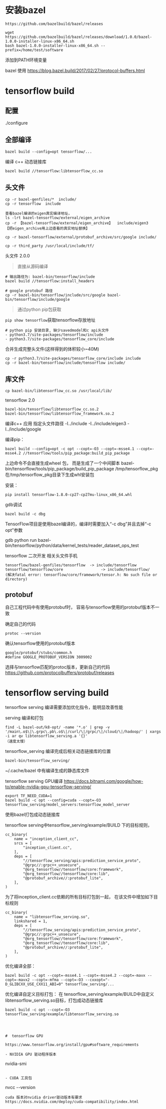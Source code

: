 


# 安装bazel
```
https://github.com/bazelbuild/bazel/releases
```

```
wget https://github.com/bazelbuild/bazel/releases/download/1.0.0/bazel-1.0.0-installer-linux-x86_64.sh
bash bazel-1.0.0-installer-linux-x86_64.sh --prefix=/home/test/software
```
添加到PATH环境变量

bazel 使用
https://blog.bazel.build/2017/02/27/protocol-buffers.html


# tensorflow build

## 配置 
./configure

## 全部编译
```
bazel build --config=opt tensorflow/...
```

编译 c++ 动态链接库
```
bazel build //tensorflow:libtensorflow_cc.so
```

## 头文件

```
cp -r bazel-genfiles/*  include/
cp -r tensorflow  include

查看bazel编译的eigen真实编译地址， 
ls -lrt bazel-tensorflow/external/eigen_archive 
cp -r 【bazel-tensorflow/external/eigen_archive】  include/eigen3 
【把eigen_archive用上边查看的真实地址替换】

cp -r bazel-tensorflow/external/protobuf_archive/src/google include/

cp -r third_party /usr/local/include/tf/
```

头文件 2.0.0
> 直接从源码编译
```
# 输出路径为: bazel-bin/tensorflow/include
bazel build //tensorflow:install_headers

# google protobuf 路径
cp -r bazel-bin/tensorflow/include/src/google bazel-bin/tensorflow/include/google
```

> 通过python pip包获取

`pip show tensorflow`获取tensorflow存放地址
```
# python pip 安装目录, 缺少savedmodel和c api头文件
- python3.7/site-packages/tensorflow/include
- python3.7/site-packages/tensorflow_core/include
```
合并生成完整头文件(这样得到的体积较小~40M)
```
cp -r python3.7/site-packages/tensorflow_core/include include
cp -r bazel-bin/tensorflow/include/tensorflow include/
```


## 库文件
```
cp bazel-bin/libtensorflow_cc.so /usr/local/lib/
```

tensorflow 2.0 
```
bazel-bin/tensorflow/libtensorflow_cc.so.2
bazel-bin/tensorflow/libtensorflow_framework.so.2
```

编译c++ 应用
指定头文件路径 -I../include -I../include/eigen3 -I../include/google

编译pip：
```
bazel build --config=opt -c opt --copt=-O3 --copt=-msse4.1 --copt=-msse4.2 //tensorflow/tools/pip_package:build_pip_package
```
上边命令不会直接生成wheel 包， 而是生成了一个中间脚本
bazel-bin/tensorflow/tools/pip_package/build_pip_package /tmp/tensorflow_pkg
在/tmp/tensorflow_pkg目录下生成whl安装包

安装：
```
pip install tensorflow-1.8.0-cp27-cp27mu-linux_x86_64.whl 
```

gdb调试
```
bazel build -c dbg
```
TensorFlow项目是使用bazel编译的，编译时需要加入“-c dbg”并且去掉“-c opt”参数

gdb python
run bazel-bin/tensorflow/python/data/kernel_tests/reader_dataset_ops_test


tensorflow 二次开发
相关头文件手机

```
tensorflow/bazel-genfiles/tensorflow  -> include/tensorflow
tensorflow/tensorflow/core                 -> include/tensorflow/
(解决fatal error: tensorflow/core/framework/tensor.h: No such file or directory)
```

## protobuf
自己工程代码中有使用protobuf时， 容易与tensorflow使用的protobuf版本不一致

确定自己的代码
```
protoc --version
```

确认tensorflow使用的protobuf版本
```
google/protobuf/stubs/common.h 
#define GOOGLE_PROTOBUF_VERSION 3009002
```

选择与tensorflow匹配的protoc版本，更新自己的代码
https://github.com/protocolbuffers/protobuf/releases



# tensorflow serving build
tensorflow serving 编译需要添加优化指令，能明显改善性能

serving 编译和打包
```
find -L bazel-out/k8-opt/ -name '*.o' | grep -v '/main\.o$\|\.grpc\.pb\.o$\|/curl/\|/grpc/\|/cloud/\|/hadoop/' | xargs -i ar qv libtensorflow_serving.a '{}'
（速度太慢）
```

tensorflow_serving 编译完成后相关动态链接库的位置
```
bazel-bin/tensorflow_serving/
```

~/.cache/bazel 中有编译生成的静态库文件

tensorflow serving GPU编译
https://docs.bitnami.com/google/how-to/enable-nvidia-gpu-tensorflow-serving/
```
export TF_NEED_CUDA=1
bazel build -c opt --config=cuda --copt=-O3 tensorflow_serving/model_servers:tensorflow_model_server
```




使用bazel打包成动态链接库

tensorflow serving中tensorflow_serving/example/BUILD 下的目标规则，
```
cc_binary(                                                                                                                 
    name = "inception_client_cc",
    srcs = [
        "inception_client.cc",
    ],
    deps = [
        "//tensorflow_serving/apis:prediction_service_proto",
        "@grpc//:grpc++_unsecure",
        "@org_tensorflow//tensorflow/core:framework",
        "@org_tensorflow//tensorflow/core:lib",
        "@protobuf_archive//:protobuf_lite",
    ],
)
```
为了将inception_client.cc依赖的所有目标打包到一起， 在该文件中增加如下目标规则
```
cc_binary(
    name = "libtensorflow_serving.so",
    linkshared = 1,
    deps = [ 
        "//tensorflow_serving/apis:prediction_service_proto",
        "@grpc//:grpc++_unsecure",
        "@org_tensorflow//tensorflow/core:framework",
        "@org_tensorflow//tensorflow/core:lib",
        "@protobuf_archive//:protobuf_lite",
    ],  
)  
```

优化编译全部：
```
bazel build -c opt --copt=-msse4.1 --copt=-msse4.2 --copt=-mavx --copt=-mavx2 --copt=-mfma --copt=-O3 --cxxopt="-D_GLIBCXX_USE_CXX11_ABI=0" tensorflow_serving/...
```
优化编译自定义目标打包：
在 tensorflow_serving/example/BUILD中自定义libtensorflow_serving.so目标，打包成动态链接库
```
bazel build -c opt --copt=-O3  tensorflow_serving/example/libtensorflow_serving.so




#  tensorflow GPU

https://www.tensorflow.org/install/gpu#software_requirements

- NVIDIA GPU 驱动程序版本
```
nvidia-smi
```

- CUDA 工具包
```
nvcc --version
```
cuda 版本对nvidia driver驱动版本有要求
https://docs.nvidia.com/deploy/cuda-compatibility/index.html